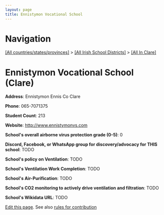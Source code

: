 ```yaml
---
layout: page
title: Ennistymon Vocational School
---
```

# Navigation

[[All countries/states/provinces]](../../..) > [[All Irish School Districts]](../..) > [[All In Clare]](..)

# Ennistymon Vocational School (Clare)

**Address**: Ennistymon Ennis Co Clare

**Phone**: 065-7071375

**Student Count**: 213

**Website**: <http://www.ennistymonvs.com>

**School's overall airborne virus protection grade (0-5)**: 0

**Discord, Facebook, or WhatsApp group for discovery/advocacy for THIS school**: TODO

**School's policy on Ventilation**: TODO

**School's Ventilation Work Completion**: TODO

**School's Air-Purification**: TODO

**School's CO2 monitoring to actively drive ventilation and filtration**: TODO

**School's Wikidata URL**: TODO


[Edit this page](https://github.com/ventilate-schools/Ireland/edit/main/./Clare/Ennistymon_Vocational_School.md). See also [rules for contribution](../../../contribution-rules/)